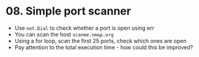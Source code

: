 # 08. Simple port scanner 

- Use `net.Dial` to check whether a port is open using err
- You can scan the host `scanme.nmap.org` 
- Using a for loop, scan the first 25 ports, check which ones are open 
- Pay attention to the total execution time - how could this be improved?